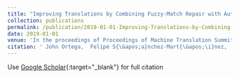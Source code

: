 ```yaml
---
title: "Improving Translations by Combining Fuzzy-Match Repair with Automatic Post-Editing"
collection: publications
permalink: /publication/2019-01-01-Improving-Translations-by-Combining-Fuzzy-Match-Repair-with-Automatic-Post-Editing
date: 2019-01-01
venue: 'In the proceedings of Proceedings of Machine Translation Summit XVII Volume 1: Research Track'
citation: ' John Ortega,  Felipe S{\&apos;a}nchez-Mart{\&apos;\i}nez,  Marco Turchi,  Matteo Negri, &quot;Improving Translations by Combining Fuzzy-Match Repair with Automatic Post-Editing.&quot; In the proceedings of Proceedings of Machine Translation Summit XVII Volume 1: Research Track, 2019.'
---
```

Use [Google Scholar](https://scholar.google.com/scholar?q=Improving+Translations+by+Combining+Fuzzy+Match+Repair+with+Automatic+Post+Editing){:target="_blank"} for full citation